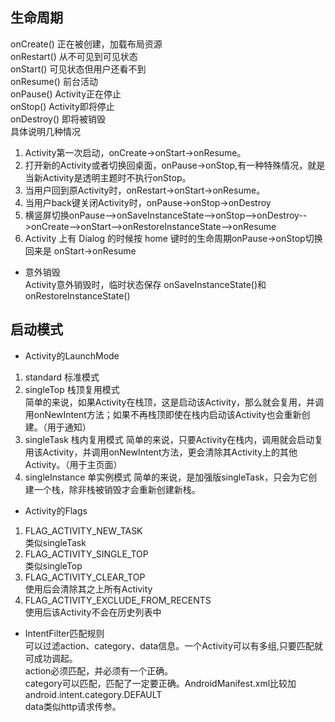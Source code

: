 ## 生命周期
onCreate() 正在被创建，加载布局资源  
onRestart() 从不可见到可见状态  
onStart() 可见状态但用户还看不到  
onResume() 前台活动  
onPause() Activity正在停止  
onStop() Activity即将停止  
onDestroy() 即将被销毁  
具体说明几种情况  
1. Activity第一次启动，onCreate->onStart->onResume。
2. 打开新的Activity或者切换回桌面，onPause->onStop,有一种特殊情况，就是当新Activity是透明主题时不执行onStop。
3. 当用户回到原Activity时，onRestart->onStart->onResume。
4. 当用户back键关闭Activity时，onPause->onStop->onDestroy
5. 横竖屏切换onPause-->onSaveInstanceState-->onStop-->onDestroy-->onCreate-->onStart-->onRestoreInstanceState-->onResume  
6. Activity 上有 Dialog 的时候按 home 键时的生命周期onPause->onStop切换回来是 onStart->onResume
- 意外销毁  
Activity意外销毁时，临时状态保存
onSaveInstanceState()和onRestoreInstanceState()
## 启动模式
- Activity的LaunchMode
1. standard 标准模式  
2. singleTop 栈顶复用模式  
简单的来说，如果Activity在栈顶，这是启动该Activity，那么就会复用，并调用onNewIntent方法；如果不再栈顶即使在栈内启动该Activity也会重新创建。（用于通知）
3. singleTask 栈内复用模式
简单的来说，只要Activity在栈内，调用就会启动复用该Activity，并调用onNewIntent方法，更会清除其Activity上的其他Activity。（用于主页面）
4. singleInstance 单实例模式
简单的来说，是加强版singleTask，只会为它创建一个栈，除非栈被销毁才会重新创建新栈。
- Activity的Flags
1. FLAG_ACTIVITY_NEW_TASK  
类似singleTask
2. FLAG_ACTIVITY_SINGLE_TOP  
类似singleTop
3. FLAG_ACTIVITY_CLEAR_TOP  
使用后会清除其之上所有Activity
4. FLAG_ACTIVITY_EXCLUDE_FROM_RECENTS  
使用后该Activity不会在历史列表中
- IntentFilter匹配规则  
可以过滤action、category、data信息。一个Activity可以有多组<intent-filter>,只要匹配<intent-filter>就可成功调起。  
action必须匹配，并必须有一个正确。  
category可以匹配，匹配了一定要正确。AndroidManifest.xml比较加android.intent.category.DEFAULT  
data类似http请求传参。
